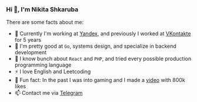 ### Hi 👋, I'm Nikita Shkaruba

There are some facts about me:

- 👾 Currently I'm working at [Yandex](https://yandex.com/company), and previously I worked at [VKontakte](https://vk.com/about) for 5 years
- 🤖 I'm pretty good at `Go`, systems design, and specialize in backend development
- 🔨 I know bunch about `React` and `PHP`, and tried every possible production programming language
- ⚡ I love English and Leetcoding
- 👺 Fun fact: In the past I was into gaming and I made a [video](https://www.youtube.com/watch?v=75FxjRJZmis&list=PLK2wVyb-VU2rtNVTmfVzJanTgnLUqEo_V) with 800k likes
- 📫 Contact me via [Telegram](https://t.me/nshkaruba)

